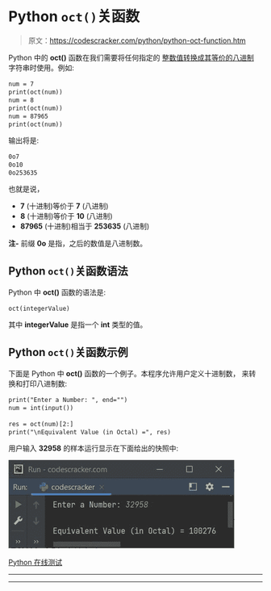 # Python `oct()`关函数

> 原文：<https://codescracker.com/python/python-oct-function.htm>

Python 中的 **oct()** 函数在我们需要将任何指定的 [整数值转换成其等价的八进制](/python/program/python-program-convert-decimal-to-octal.htm) 字符串时使用。例如:

```
num = 7
print(oct(num))
num = 8
print(oct(num))
num = 87965
print(oct(num))
```

输出将是:

```
0o7
0o10
0o253635
```

也就是说，

*   **7** (十进制)等价于 **7** (八进制)
*   **8** (十进制)等价于 **10** (八进制)
*   **87965** (十进制)相当于 **253635** (八进制)

**注-** 前缀 **0o** 是指，之后的数值是八进制数。

## Python `oct()`关函数语法

Python 中 **oct()** 函数的语法是:

```
oct(integerValue)
```

其中 **integerValue** 是指一个 **int** 类型的值。

## Python `oct()`关函数示例

下面是 Python 中 **oct()** 函数的一个例子。本程序允许用户定义十进制数， 来转换和打印八进制数:

```
print("Enter a Number: ", end="")
num = int(input())

res = oct(num)[2:]
print("\nEquivalent Value (in Octal) =", res)
```

用户输入 **32958** 的样本运行显示在下面给出的快照中:

![python oct function](img/ae60348f501277ed59b9ddb019781284.png)

[Python 在线测试](/exam/showtest.php?subid=10)

* * *

* * *